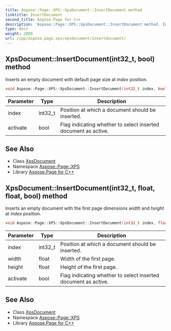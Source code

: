 ```yaml
---
title: Aspose::Page::XPS::XpsDocument::InsertDocument method
linktitle: InsertDocument
second_title: Aspose.Page for C++
description: 'Aspose::Page::XPS::XpsDocument::InsertDocument method. Inserts an empty document with default page size at index  position in C++.'
type: docs
weight: 2800
url: /cpp/aspose.page.xps/xpsdocument/insertdocument/
---
```

## XpsDocument::InsertDocument(int32_t, bool) method


Inserts an empty document with default page size at *index*  position.

```cpp
void Aspose::Page::XPS::XpsDocument::InsertDocument(int32_t index, bool activate=true)
```


| Parameter | Type | Description |
| --- | --- | --- |
| index | int32_t | Position at which a document should be inserted. |
| activate | bool | Flag indicating whether to select inserted document as active. |

## See Also

* Class [XpsDocument](../)
* Namespace [Aspose::Page::XPS](../../)
* Library [Aspose.Page for C++](../../../)
## XpsDocument::InsertDocument(int32_t, float, float, bool) method


Inserts an empty document with the first page dimensions *width*  and *height*  at *index*  position.

```cpp
void Aspose::Page::XPS::XpsDocument::InsertDocument(int32_t index, float width, float height, bool activate=true)
```


| Parameter | Type | Description |
| --- | --- | --- |
| index | int32_t | Position at which a document should be inserted. |
| width | float | Width of the first page. |
| height | float | Height of the first page. |
| activate | bool | Flag indicating whether to select inserted document as active. |

## See Also

* Class [XpsDocument](../)
* Namespace [Aspose::Page::XPS](../../)
* Library [Aspose.Page for C++](../../../)
